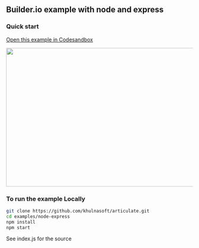 ## Builder.io example with node and express

### Quick start

[Open this example in Codesandbox](https://codesandbox.io/s/github/BuilderIO/builder/tree/main/examples/node-express)

<a target="_blank" href="https://codesandbox.io/s/github/BuilderIO/builder/tree/main/examples/node-express">
  <img width="597" height="375" src="https://i.imgur.com/zue72Q0.jpg">
</a>

### To run the example Locally

```bash
git clone https://github.com/khulnasoft/articulate.git
cd examples/node-express
npm install
npm start
```

See index.js for the source
